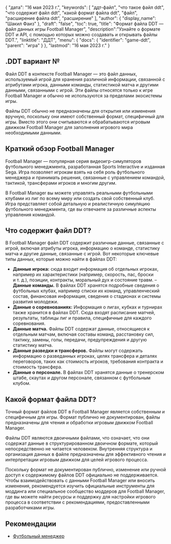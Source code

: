 {
"дата": "16 мая 2023 г.",
  "keywords": [
"ддт-файл",
"что такое файл ddt",
"что содержит файл ddt",
"какой формат файла ddt",
"файл",
"расширение файла ddt",
"расширение"
],
  "author": {
"display_name": "Шакил Фаиз"
},
"draft": "false",
"toc": true,
"title": "Формат файла DDT — файл данных игры Football Manager",
  "description":"Узнайте о формате DDT и API, с помощью которых можно создавать и открывать файлы DDT.",
"linktitle": "ДДТ",
  "menu": {
    "docs": {
      "identifier": "game-ddt",
"parent": "игра"
}
},
"lastmod": "16 мая 2023 г."
}

## .DDT вариант №

Файл DDT в контексте Football Manager — это файл данных, используемый игрой для хранения различной информации, связанной с атрибутами игрока, данными команды, статистикой матча и другими данными, связанными с игрой. Эти файлы относятся только к игре Football Manager и обычно не используются за пределами экосистемы игры.

Файлы DDT обычно не предназначены для открытия или изменения вручную, поскольку они имеют собственный формат, специфичный для игры. Вместо этого они считываются и обрабатываются игровым движком Football Manager для заполнения игрового мира необходимыми данными.

## Краткий обзор Football Manager

Football Manager — популярная серия видеоигр-симуляторов футбольного менеджмента, разработанная Sports Interactive и изданная Sega. Игра позволяет игрокам взять на себя роль футбольного менеджера и принимать решения, связанные с управлением командой, тактикой, трансферами игроков и многим другим.

В Football Manager вы можете управлять реальными футбольными клубами из лиг по всему миру или создать свой собственный клуб. Игра представляет собой детальную и реалистичную симуляцию футбольного менеджмента, где вы отвечаете за различные аспекты управления командой.

## Что содержит файл DDT?

В Football Manager файл DDT содержит различные данные, связанные с игрой, включая атрибуты игрока, информацию о команде, статистику матча и другие данные, связанные с игрой. Вот некоторые ключевые типы данных, которые можно найти в файлах DDT:

- **Данные игрока:** сюда входит информация об отдельных игроках, например их характеристики (например, скорость, пас, броски и т. д.), позиции, контракты, моральный дух и состояние травм.
– **Данные команды.** В файлах DDT хранятся подробные сведения о футбольных клубах, например списки их команд, управленческий состав, финансовая информация, сведения о стадионах и системы развития молодежи.
- **Данные о соревнованиях:** Информация о лигах, кубках и турнирах также хранится в файлах DDT. Сюда входят расписание матчей, результаты, таблицы лиг и правила, специфичные для каждого соревнования.
- **Данные матча.** Файлы DDT содержат данные, относящиеся к отдельным матчам, включая составы команд, расстановку сил, тактику, замены, голы, передачи, предупреждения и другую статистику матча.
- **Данные разведки и трансферов.** Файлы могут содержать информацию о разведанных игроках, целях трансфера и деталях переговоров, таких как стоимость игроков, требования контракта и стоимость трансфера.
- **Данные о персонале.** В файлах DDT хранятся данные о тренерском штабе, скаутах и другом персонале, связанном с футбольным клубом.

## Какой формат файла DDT?

Точный формат файлов DDT в Football Manager является собственным и специфичным для игры. Формат публично не документирован, файлы предназначены для чтения и обработки игровым движком Football Manager.

Файлы DDT являются двоичными файлами, что означает, что они содержат данные в структурированном двоичном формате, который непосредственно не читается человеком. Внутренняя структура и организация данных в файле предназначены для эффективного чтения и интерпретации игровым движком для целей игрового процесса.

Поскольку формат не документирован публично, изменение или ручной доступ к содержимому файлов DDT официально не поддерживается. Чтобы взаимодействовать с данными Football Manager или вносить изменения, рекомендуется изучить официальные инструменты для моддинга или специальное сообщество моддеров для Football Manager, где вы можете найти ресурсы и поддержку для настройки игрового процесса в соответствии с рекомендациями, предоставленными разработчиками игры.

## Рекомендации
* [Футбольный менеджер](https://en.wikipedia.org/wiki/Football_Manager)


